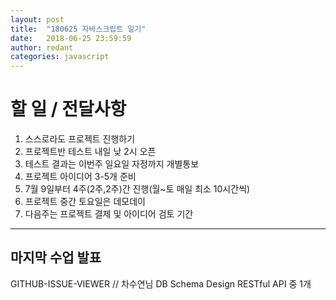 ```yaml
---
layout: post
title:  "180625 자바스크립트 일기"
date:   2018-06-25 23:59:59
author: redant
categories: javascript
---
```


# 할 일 / 전달사항

1. 스스로라도 프로젝트 진행하기
2. 프로젝트반 테스트 내일 낮 2시 오픈
3. 테스트 결과는 이번주 일요일 자정까지 개별통보
4. 프로젝트 아이디어 3-5개 준비
5. 7월 9일부터 4주(2주,2주)간 진행(월~토 매일 최소 10시간씩)
6. 프로젝트 중간 토요일은 데모데이
7. 다음주는 프로젝트 결제 및 아이디어 검토 기간

---

## 마지막 수업 발표
GITHUB-ISSUE-VIEWER // 차수연님
DB Schema Design
RESTful API
중 1개





  




